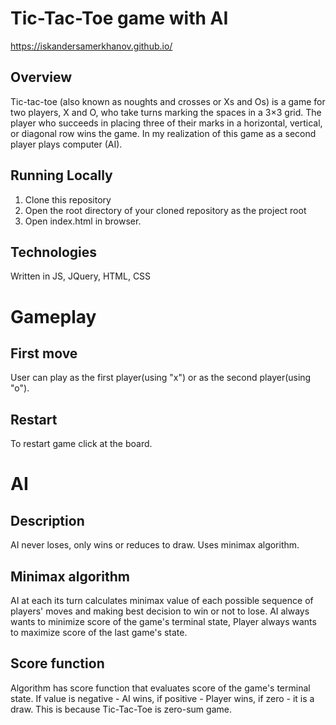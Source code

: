# Tic-Tac-Toe game with AI
https://iskandersamerkhanov.github.io/

## Overview

Tic-tac-toe (also known as noughts and crosses or Xs and Os) is a game for two players, X and O, 
who take turns marking the spaces in a 3×3 grid.
The player who succeeds in placing three of their marks in a horizontal, vertical, or diagonal row wins the game.
In my realization of this game as a second player plays computer (AI).

## Running Locally

1. Clone this repository
2. Open the root directory of your cloned repository as the project root
3. Open index.html in browser.

## Technologies

Written in JS, JQuery, HTML, CSS

# Gameplay
## First move
User can play as the first player(using "x") or as the second player(using "o").

## Restart
To restart game click at the board.

# AI
## Description
AI never loses, only wins or reduces to draw. Uses minimax algorithm.

## Minimax algorithm
AI at each its turn calculates minimax value of each possible sequence of players' moves and making best decision to win or not to lose.
AI always wants to minimize score of the game's terminal state, Player always wants to maximize score of the last game's state.

## Score function
Algorithm has score function that evaluates score of the game's terminal state. If value is negative - AI wins, if positive - Player wins, if zero - it is a draw.
This is because Tic-Tac-Toe is zero-sum game.
